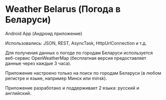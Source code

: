 # Weather Belarus (Погода в Беларуси)
Android App (Андроид приложение)

Использовались: JSON, REST, AsyncTask, HttpUrlConnection и т.д.

Для получения данных о погоде по городам Беларуси используется веб-сервис OpenWeatherMap (бесплатная версия предоставляет данные через каждые 3 часа).

Приложение настроено только на поиск по городам Беларуси (в любом регистре и языке, например Минск или minsk).

Приложение разработано и поддерживает 2 языка: русский и английский.






